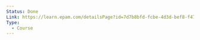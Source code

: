 ```yaml
---
Status: Done
Link: https://learn.epam.com/detailsPage?id=7d7b8bfd-fcbe-4d3d-bef8-f475650d5f58
Type:
  - Course
---
```

